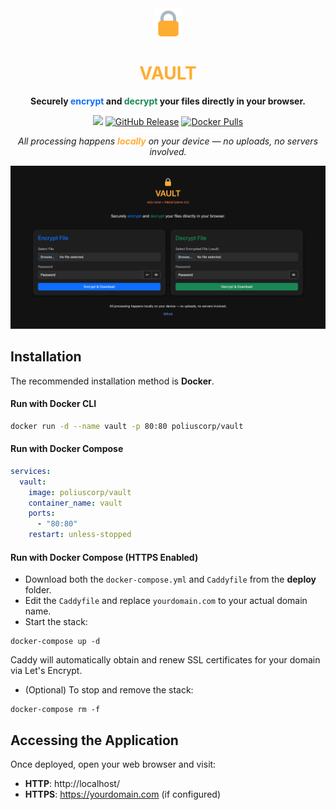 <div align="center">
<img src="src/images/icon.png" alt="VAULT Logo" width="45">
<h1 align="center" style="color: #ffad32">VAULT</h1>

**Securely <span style="color: #0d6dfd">encrypt</span> and <span style="color: #198754">decrypt</span> your files directly in your browser.**

<p align="center">
<a href="https://github.com/polius/vault/actions/workflows/release.yml"><img src="https://github.com/polius/vault/actions/workflows/release.yml/badge.svg"></a>&nbsp;<a href="https://github.com/polius/vault/releases"><img alt="GitHub Release" src="https://img.shields.io/github/v/release/polius/vault"></a>&nbsp;<a href="https://hub.docker.com/r/poliuscorp/vault"><img alt="Docker Pulls" src="https://img.shields.io/docker/pulls/poliuscorp/vault"></a>
</p>

*All processing happens **<span style="color: #ffad32">locally</span>** on your device — no uploads, no servers involved.*

![VAULT](src/images//screenshot.png)
</div>

## Installation

The recommended installation method is **Docker**.  

#### Run with Docker CLI

```bash
docker run -d --name vault -p 80:80 poliuscorp/vault
```

#### Run with Docker Compose

```yaml
services:
  vault:
    image: poliuscorp/vault
    container_name: vault
    ports:
      - "80:80"
    restart: unless-stopped
```

#### Run with Docker Compose (HTTPS Enabled)

- Download both the `docker-compose.yml` and `Caddyfile` from the **deploy** folder.
- Edit the `Caddyfile` and replace `yourdomain.com` to your actual domain name.
- Start the stack:

```
docker-compose up -d
```

Caddy will automatically obtain and renew SSL certificates for your domain via Let's Encrypt.

- (Optional) To stop and remove the stack:

```
docker-compose rm -f
```

## Accessing the Application

Once deployed, open your web browser and visit:

- **HTTP**: http://localhost/
- **HTTPS**: https://yourdomain.com (if configured)
